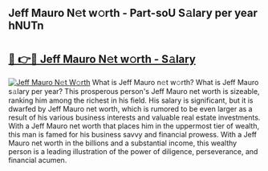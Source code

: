 ## Jeff Mauro N𝚎t w𝚘rth - Part-soU S𝚊lary per year hNUTn

# <h2><a href="http://gc1v7h.nevu.top/?p=Jeff+Mauro">🔗 👉🔴 Jeff Mauro N𝚎t w𝚘rth - S𝚊lary</a></h2>

[![Jeff Mauro N𝚎t W𝚘rth](https://i.imgur.com/Oavwk0R.jpeg)](http://gc1v7h.nevu.top/?p=Jeff+Mauro)
What is Jeff Mauro n𝚎t w𝚘rth? What is Jeff Mauro s𝚊lary per year?
This prosperous person's Jeff Mauro net worth is sizeable, ranking him among the richest in his field. His salary is significant, but it is dwarfed by Jeff Mauro net worth, which is rumored to be even larger as a result of his various business interests and valuable real estate investments. With a Jeff Mauro net worth that places him in the uppermost tier of wealth, this man is famed for his business savvy and financial prowess. With a Jeff Mauro net worth in the billions and a substantial income, this wealthy person is a leading illustration of the power of diligence, perseverance, and financial acumen.
